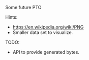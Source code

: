 Some future PTO

Hints:
* https://en.wikipedia.org/wiki/PNG
* Smaller data set to visualize.


TODO: 
* API to provide generated bytes.